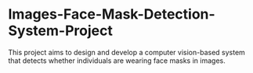 # Images-Face-Mask-Detection-System-Project
This project aims to design and develop a computer vision-based system that detects whether individuals are wearing face masks in images.
